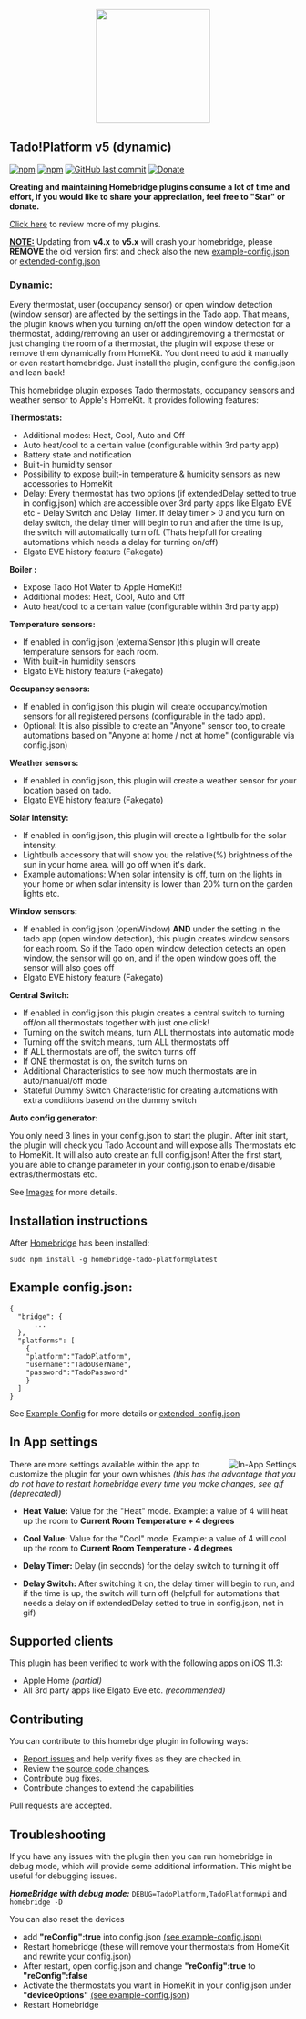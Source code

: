 <p align="center">
    <img src="https://i.imgur.com/xcqkKKy.png" height="200">
</p>


## Tado!Platform v5 (dynamic)

[![npm](https://img.shields.io/npm/v/homebridge-tado-platform.svg?style=flat-square)](https://www.npmjs.com/package/homebridge-tado-platform)
[![npm](https://img.shields.io/npm/dt/homebridge-tado-platform.svg?style=flat-square)](https://www.npmjs.com/package/homebridge-tado-platform)
[![GitHub last commit](https://img.shields.io/github/last-commit/SeydX/homebridge-tado-platform.svg?style=flat-square)](https://github.com/SeydX/homebridge-tado-platform)
[![Donate](https://img.shields.io/badge/Donate-PayPal-blue.svg?style=flat-square&maxAge=2592000)](https://www.paypal.com/cgi-bin/webscr?cmd=_s-xclick&hosted_button_id=NP4T3KASWQLD8)


**Creating and maintaining Homebridge plugins consume a lot of time and effort, if you would like to share your appreciation, feel free to "Star" or donate.**

[Click here](https://github.com/SeydX) to review more of my plugins.


**<u>NOTE:</u>** Updating from **v4.x** to **v5.x** will crash your homebridge, please **REMOVE** the old version first and check also the new [example-config.json](https://github.com/SeydX/homebridge-tado-platform/blob/master/example-config.json) or [extended-config.json](https://github.com/SeydX/homebridge-tado-platform/blob/master/extended-config.json)

### Dynamic:

Every thermostat, user (occupancy sensor) or open window detection (window sensor) are affected by the settings in the Tado app. That means, the plugin knows when you turning on/off the open window detection for a thermostat, adding/removing an user or adding/removing a thermostat or just changing the room of a thermostat, the plugin will expose these or remove them dynamically from HomeKit. You dont need to add it manually or even restart homebridge. Just install the plugin, configure the config.json and lean back!


This homebridge plugin exposes Tado thermostats, occupancy sensors and weather sensor to Apple's HomeKit. It provides following features:

**Thermostats:**
- Additional modes: Heat, Cool, Auto and Off
- Auto heat/cool to a certain value (configurable within 3rd party app)
- Battery state and notification
- Built-in humidity sensor
- Possibility to expose built-in temperature & humidity sensors as new accessories to HomeKit
- Delay: Every thermostat has two options (if extendedDelay setted to true in config.json) which are accessible over 3rd party apps like Elgato EVE etc - Delay Switch and Delay Timer. If delay timer > 0 and you turn on delay switch, the delay timer will begin to run and after the time is up, the switch will automatically turn off. (Thats helpfull for creating automations which needs a delay for turning on/off)
- Elgato EVE history feature (Fakegato)

**Boiler :**
- Expose Tado Hot Water to Apple HomeKit!
- Additional modes: Heat, Cool, Auto and Off
- Auto heat/cool to a certain value (configurable within 3rd party app)

**Temperature sensors:**
- If enabled in config.json (externalSensor )this plugin will create temperature sensors for each room.
- With built-in humidity sensors
- Elgato EVE history feature (Fakegato)

**Occupancy sensors:**
- If enabled in config.json this plugin will create occupancy/motion sensors for all registered persons (configurable in the tado app).
- Optional: It is also pissible to create an "Anyone" sensor too, to create automations based on "Anyone at home / not at home" (configurable via config.json)

**Weather sensors:**
- If enabled in config.json, this plugin will create a weather sensor for your location based on tado.
- Elgato EVE history feature (Fakegato)

**Solar Intensity:**
- If enabled in config.json, this plugin will create a lightbulb for the solar intensity.
- Lightbulb accessory that will show you the relative(%) brightness of the sun in your home area. will go off when it's dark.
- Example automations: When solar intensity is off, turn on the lights in your home or when solar intensity is lower than 20% turn on the garden lights etc.

**Window sensors:**
- If enabled in config.json (openWindow) **AND** under the setting in the tado app (open window detection), this plugin creates window sensors for each room. So if the Tado open window detection detects an open window, the sensor will go on, and if the open window goes off, the sensor will also goes off
- Elgato EVE history feature (Fakegato)

**Central Switch:**
- If enabled in config.json this plugin creates a central switch to turning off/on all thermostats together with just one click!
- Turning on the switch means, turn ALL thermostats into automatic mode
- Turning off the switch means, turn ALL thermostats off
- If ALL thermostats are off, the switch turns off
- If ONE thermostat is on, the switch turns on
- Additional Characteristics to see how much thermostats are in auto/manual/off mode
- Stateful Dummy Switch Characteristic for creating automations with extra conditions basend on the dummy switch

**Auto config generator:**

You only need 3 lines in your config.json to start the plugin. After init start, the plugin will check you Tado Account and will expose alls Thermostats etc to HomeKit. It will also auto create an full config.json! After the first start, you are able to change parameter in your config.json to enable/disable extras/thermostats etc.


See [Images](https://github.com/SeydX/homebridge-tado-platform/tree/master/images/) for more details.


## Installation instructions

After [Homebridge](https://github.com/nfarina/homebridge) has been installed:

 ```sudo npm install -g homebridge-tado-platform@latest```
 
 
 ## Example config.json:

```
{
  "bridge": {
      ...
  },
  "platforms": [
    {
    "platform":"TadoPlatform",
    "username":"TadoUserName",
    "password":"TadoPassword"
    }
  ]
}
```
See [Example Config](https://github.com/SeydX/homebridge-tado-platform/edit/beta/example-config.json) for more details or [extended-config.json](https://github.com/SeydX/homebridge-tado-platform/blob/master/extended-config.json)

## In App settings

<img src="https://github.com/SeydX/homebridge-tado-platform/blob/master/images/tado_settings.gif" align="right" alt="In-App Settings">

There are more settings available within the app to customize the plugin for your own whishes _(this has the advantage that you do not have to restart homebridge every time you make changes, see gif (deprecated))_

- **Heat Value:** Value for the "Heat" mode. Example: a value of 4 will heat up the room to **Current Room Temperature + 4 degrees**

- **Cool Value:** Value for the "Cool" mode. Example: a value of 4 will cool up the room to **Current Room Temperature - 4 degrees**

- **Delay Timer:** Delay (in seconds) for the delay switch to turning it off

- **Delay Switch:** After switching it on, the delay timer will begin to run, and if the time is up, the switch will turn off (helpfull for automations that needs a delay on if extendedDelay setted to true in config.json, not in gif)


## Supported clients

This plugin has been verified to work with the following apps on iOS 11.3:

* Apple Home _(partial)_
* All 3rd party apps like Elgato Eve etc. _(recommended)_


## Contributing

You can contribute to this homebridge plugin in following ways:

- [Report issues](https://github.com/SeydX/homebridge-tado-platform/issues) and help verify fixes as they are checked in.
- Review the [source code changes](https://github.com/SeydX/homebridge-tado-platform/pulls).
- Contribute bug fixes.
- Contribute changes to extend the capabilities

Pull requests are accepted.


## Troubleshooting

If you have any issues with the plugin then you can run homebridge in debug mode, which will provide some additional information. This might be useful for debugging issues.

***HomeBridge with debug mode:*** ```DEBUG=TadoPlatform,TadoPlatformApi``` and ```homebridge -D ```

You can also reset the devices

- add **"reConfig":true** into config.json [(see example-config.json)](https://github.com/SeydX/homebridge-tado-platform/blob/c5f1d08525ec015fe0da376770683025281ab257/extended-config.json#L15)
- Restart homebridge (these will remove your thermostats from HomeKit and rewrite your config.json)
- After restart, open config.json and change **"reConfig":true** to **"reConfig":false**
- Activate the thermostats you want in HomeKit in your config.json under **"deviceOptions"** [(see example-config.json)](https://github.com/SeydX/homebridge-tado-platform/blob/c5f1d08525ec015fe0da376770683025281ab257/extended-config.json#L25)
- Restart Homebridge
